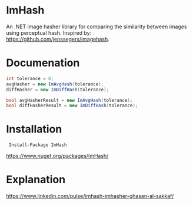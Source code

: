 # ImHash
 An .NET image hasher library for comparing the similarity between images using perceptual hash. Inspired by: https://github.com/jenssegers/imagehash.

# Documenation
```csharp
int tolerance = 8;
avgHasher = new ImAvgHash(tolerance);
diffHasher = new ImDiffHash(tolerance);

bool avgHasherResult = new ImAvgHash(tolerance);
bool diffHasherResult = new ImDiffHash(tolerance);
```

# Installation
     Install-Package ImHash
https://www.nuget.org/packages/ImHash/

# Explanation
https://www.linkedin.com/pulse/imhash-imhasher-ghasan-al-sakkaf/
